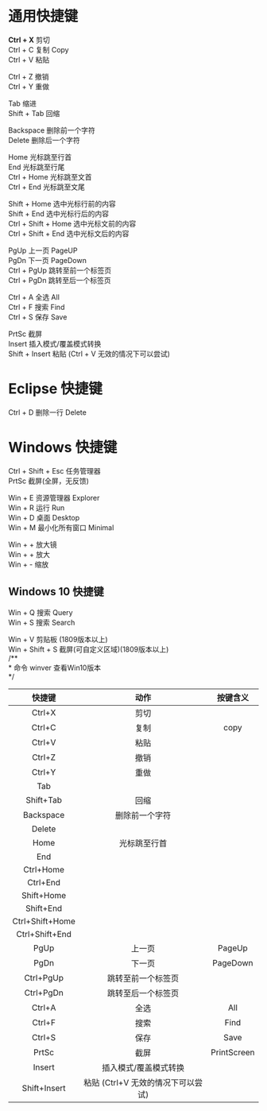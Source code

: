 # 通用快捷键
**Ctrl + X** 剪切  
Ctrl + C 复制		Copy  
Ctrl + V 粘贴  

Ctrl + Z	撤销  
Ctrl + Y	重做  

Tab			缩进  
Shift + Tab	回缩  

Backspace	删除前一个字符  
Delete		删除后一个字符  

Home	光标跳至行首  
End		光标跳至行尾  
Ctrl + Home		光标跳至文首  
Ctrl + End		光标跳至文尾  

Shift + Home		选中光标行前的内容  
Shift + End		选中光标行后的内容  
Ctrl + Shift + Home		选中光标文前的内容  
Ctrl + Shift + End		选中光标文后的内容  

PgUp	上一页	PageUP  
PgDn	下一页	PageDown  
Ctrl + PgUp	跳转至前一个标签页  
Ctrl + PgDn	跳转至后一个标签页  

Ctrl + A	全选		All  
Ctrl + F	搜索		Find  
Ctrl + S	保存		Save  

PrtSc	截屏  
Insert	插入模式/覆盖模式转换  
Shift + Insert	粘贴 (Ctrl + V 无效的情况下可以尝试)  


# Eclipse 快捷键  
Ctrl + D	删除一行	Delete  




# Windows 快捷键  
Ctrl + Shift + Esc	任务管理器  
PrtSc			截屏(全屏，无反馈)  

Win + E			资源管理器	Explorer  
Win + R 			运行		Run  
Win + D			桌面		Desktop  
Win + M			最小化所有窗口		Minimal  

Win + + 			放大镜  
Win + + 			放大  
Win + -			缩放  


## Windows 10 快捷键  
Win + Q 搜索	Query  
Win + S 搜索	Search  

Win + V 剪贴板 (1809版本以上)  
Win + Shift + S 截屏(可自定义区域)(1809版本以上)  
/**  
\* 命令 winver 查看Win10版本  
 */  



|    快捷键   |   动作    |    按键含义    |
|:-----------:|:-----------:|:----------:|
| Ctrl+X          | 剪切                 |            |
| Ctrl+C          | 复制                 | copy           |
| Ctrl+V          | 粘贴                             |
| Ctrl+Z          | 撤销                             |
| Ctrl+Y          | 重做                             |
| Tab             |                                    |
| Shift+Tab       | 回缩                             |
| Backspace       | 删除前一个字符              |
| Delete          |                                    |
| Home            | 光标跳至行首                 |
| End             |                                    |
| Ctrl+Home       |                                    |
| Ctrl+End        |                                    |
| Shift+Home      |                                    |
| Shift+End       |                                    |
| Ctrl+Shift+Home |                                    |
| Ctrl+Shift+End  |                                    |
| PgUp            | 上一页                   |PageUp       |
| PgDn            | 下一页                   |PageDown       |
| Ctrl+PgUp       | 跳转至前一个标签页        |
| Ctrl+PgDn       | 跳转至后一个标签页        |
| Ctrl+A          | 全选                    |All        |
| Ctrl+F          | 搜索                    |Find         |
| Ctrl+S          | 保存                    |Save         |
| PrtSc           | 截屏                    |PrintScreen         |
| Insert          | 插入模式/覆盖模式转换    |
| Shift+Insert    | 粘贴 (Ctrl+V 无效的情况下可以尝试) |
